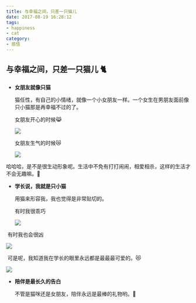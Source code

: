 ```yaml
---
title: 与幸福之间，只差一只猫儿
date: 2017-08-19 16:28:12
tags: 
- happiness
- cat
category:
- 感悟
---
```


## 与幸福之间，只差一只猫儿  🐈

- **女朋友就像只猫**

  猫任性，有自己的小情绪，就像一个小女朋友一样。<!--more-->一个女生在男朋友面前像只小猫那是再幸福不过的了。

  女朋友开心的时候😹

  ![](https://www.solidays.tk/miao/images/动图1.gif)

  女朋友生气的时候😿

  ![](https://www.solidays.tk/miao/images/动图2.gif)

​       哈哈哈，是不是很生动形象呢。生活中不免有打打闹闹，相爱相杀，这样的生活才不会无趣嘛。🐾

- **学长说，我就是只小猫**

  用猫来形容我，我也觉得是非常贴切的。

  有时我很乖巧

  ![](https://www.solidays.tk/miao/images/图7.jpg)

​       有时我也会很凶

![](https://www.solidays.tk/miao/images/图6.jpg)

​       可是呢，我知道我在学长的眼里永远都是最最最可爱的。😻 

![](https://www.solidays.tk/miao/images/图5_meitu_4.jpg)

- **陪伴是最长久的告白**

  不管是猫咪还是女朋友，陪伴永远是最棒的礼物哟。💋

  ​